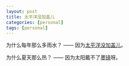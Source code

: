 ```yaml
---
layout: post
title: 太平洋没加盖儿
categories: [personal]
tags: [personal]
---
```


为什么每年那么多雨水？ ——  因为[太平洋没加盖儿]()。

为什么夏天那么热？  —— 因为太阳戴不了[墨镜]()呀。